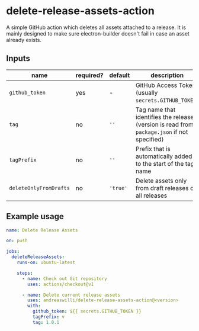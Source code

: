 # delete-release-assets-action

A simple GitHub action which deletes all assets attached to a release. It is mainly designed to make sure electron-builder doesn't fail in case an asset already exists.

## Inputs

| name                   | required? | default  | description                                                                                 |
| ---------------------- | --------- | -------- | ------------------------------------------------------------------------------------------- |
| `github_token`         | yes       | -        | GitHub Access Token (usually `secrets.GITHUB_TOKEN`)                                        |
| `tag`                  | no        | `''`     | Tag name that identifies the release (version is read from `package.json` if not specified) |
| `tagPrefix`            | no        | `''`     | Prefix that is automatically added to the start of the tag name                             |
| `deleteOnlyFromDrafts` | no        | `'true'` | Delete assets only from draft releases or all releases                                      |

## Example usage

```yml
name: Delete Release Assets

on: push

jobs:
  deleteReleaseAssets:
    runs-on: ubuntu-latest

    steps:
      - name: Check out Git repository
        uses: actions/checkout@v1

      - name: Delete current release assets
        uses: andreaswilli/delete-release-assets-action@<version>
        with:
          github_token: ${{ secrets.GITHUB_TOKEN }}
          tagPrefix: v
          tag: 1.0.1
```
